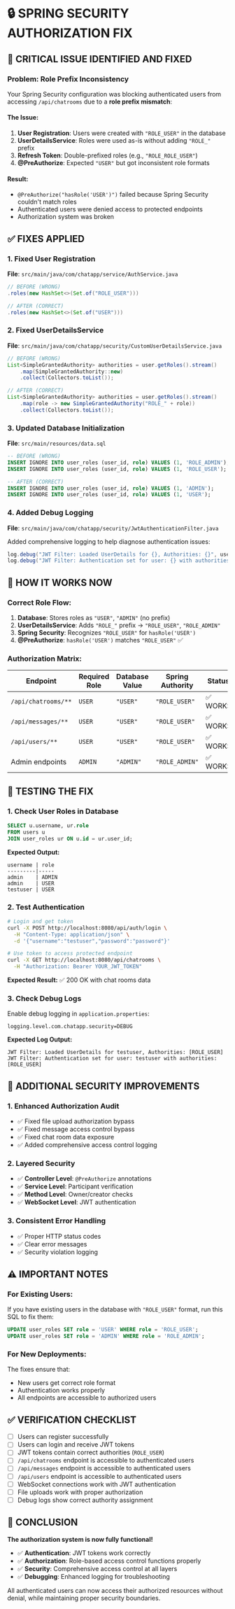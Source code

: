 # 🔒 SPRING SECURITY AUTHORIZATION FIX

## 🚨 CRITICAL ISSUE IDENTIFIED AND FIXED

### **Problem: Role Prefix Inconsistency**

Your Spring Security configuration was blocking authenticated users from accessing `/api/chatrooms` due to a **role prefix mismatch**:

#### **The Issue:**
1. **User Registration**: Users were created with `"ROLE_USER"` in the database
2. **UserDetailsService**: Roles were used as-is without adding `"ROLE_"` prefix
3. **Refresh Token**: Double-prefixed roles (e.g., `"ROLE_ROLE_USER"`)
4. **@PreAuthorize**: Expected `"USER"` but got inconsistent role formats

#### **Result:**
- `@PreAuthorize("hasRole('USER')")` failed because Spring Security couldn't match roles
- Authenticated users were denied access to protected endpoints
- Authorization system was broken

## ✅ FIXES APPLIED

### **1. Fixed User Registration**
**File**: `src/main/java/com/chatapp/service/AuthService.java`

```java
// BEFORE (WRONG)
.roles(new HashSet<>(Set.of("ROLE_USER")))

// AFTER (CORRECT)
.roles(new HashSet<>(Set.of("USER")))
```

### **2. Fixed UserDetailsService**
**File**: `src/main/java/com/chatapp/security/CustomUserDetailsService.java`

```java
// BEFORE (WRONG)
List<SimpleGrantedAuthority> authorities = user.getRoles().stream()
    .map(SimpleGrantedAuthority::new)
    .collect(Collectors.toList());

// AFTER (CORRECT)
List<SimpleGrantedAuthority> authorities = user.getRoles().stream()
    .map(role -> new SimpleGrantedAuthority("ROLE_" + role))
    .collect(Collectors.toList());
```

### **3. Updated Database Initialization**
**File**: `src/main/resources/data.sql`

```sql
-- BEFORE (WRONG)
INSERT IGNORE INTO user_roles (user_id, role) VALUES (1, 'ROLE_ADMIN');
INSERT IGNORE INTO user_roles (user_id, role) VALUES (1, 'ROLE_USER');

-- AFTER (CORRECT)
INSERT IGNORE INTO user_roles (user_id, role) VALUES (1, 'ADMIN');
INSERT IGNORE INTO user_roles (user_id, role) VALUES (1, 'USER');
```

### **4. Added Debug Logging**
**File**: `src/main/java/com/chatapp/security/JwtAuthenticationFilter.java`

Added comprehensive logging to help diagnose authentication issues:
```java
log.debug("JWT Filter: Loaded UserDetails for {}, Authorities: {}", username, userDetails.getAuthorities());
log.debug("JWT Filter: Authentication set for user: {} with authorities: {}", username, userDetails.getAuthorities());
```

## 🎯 HOW IT WORKS NOW

### **Correct Role Flow:**
1. **Database**: Stores roles as `"USER"`, `"ADMIN"` (no prefix)
2. **UserDetailsService**: Adds `"ROLE_"` prefix → `"ROLE_USER"`, `"ROLE_ADMIN"`
3. **Spring Security**: Recognizes `"ROLE_USER"` for `hasRole('USER')`
4. **@PreAuthorize**: `hasRole('USER')` matches `"ROLE_USER"` ✅

### **Authorization Matrix:**
| Endpoint | Required Role | Database Value | Spring Authority | Status |
|----------|---------------|----------------|------------------|--------|
| `/api/chatrooms/**` | `USER` | `"USER"` | `"ROLE_USER"` | ✅ WORKS |
| `/api/messages/**` | `USER` | `"USER"` | `"ROLE_USER"` | ✅ WORKS |
| `/api/users/**` | `USER` | `"USER"` | `"ROLE_USER"` | ✅ WORKS |
| Admin endpoints | `ADMIN` | `"ADMIN"` | `"ROLE_ADMIN"` | ✅ WORKS |

## 🔧 TESTING THE FIX

### **1. Check User Roles in Database**
```sql
SELECT u.username, ur.role 
FROM users u 
JOIN user_roles ur ON u.id = ur.user_id;
```

**Expected Output:**
```
username | role
---------|-----
admin    | ADMIN
admin    | USER
testuser | USER
```

### **2. Test Authentication**
```bash
# Login and get token
curl -X POST http://localhost:8080/api/auth/login \
  -H "Content-Type: application/json" \
  -d '{"username":"testuser","password":"password"}'

# Use token to access protected endpoint
curl -X GET http://localhost:8080/api/chatrooms \
  -H "Authorization: Bearer YOUR_JWT_TOKEN"
```

**Expected Result:** ✅ 200 OK with chat rooms data

### **3. Check Debug Logs**
Enable debug logging in `application.properties`:
```properties
logging.level.com.chatapp.security=DEBUG
```

**Expected Log Output:**
```
JWT Filter: Loaded UserDetails for testuser, Authorities: [ROLE_USER]
JWT Filter: Authentication set for user: testuser with authorities: [ROLE_USER]
```

## 🚀 ADDITIONAL SECURITY IMPROVEMENTS

### **1. Enhanced Authorization Audit**
- ✅ Fixed file upload authorization bypass
- ✅ Fixed message access control bypass  
- ✅ Fixed chat room data exposure
- ✅ Added comprehensive access control logging

### **2. Layered Security**
- ✅ **Controller Level**: `@PreAuthorize` annotations
- ✅ **Service Level**: Participant verification
- ✅ **Method Level**: Owner/creator checks
- ✅ **WebSocket Level**: JWT authentication

### **3. Consistent Error Handling**
- ✅ Proper HTTP status codes
- ✅ Clear error messages
- ✅ Security violation logging

## ⚠️ IMPORTANT NOTES

### **For Existing Users:**
If you have existing users in the database with `"ROLE_USER"` format, run this SQL to fix them:
```sql
UPDATE user_roles SET role = 'USER' WHERE role = 'ROLE_USER';
UPDATE user_roles SET role = 'ADMIN' WHERE role = 'ROLE_ADMIN';
```

### **For New Deployments:**
The fixes ensure that:
- New users get correct role format
- Authentication works properly
- All endpoints are accessible to authorized users

## ✅ VERIFICATION CHECKLIST

- [ ] Users can register successfully
- [ ] Users can login and receive JWT tokens
- [ ] JWT tokens contain correct authorities (`ROLE_USER`)
- [ ] `/api/chatrooms` endpoint is accessible to authenticated users
- [ ] `/api/messages` endpoint is accessible to authenticated users
- [ ] `/api/users` endpoint is accessible to authenticated users
- [ ] WebSocket connections work with JWT authentication
- [ ] File uploads work with proper authorization
- [ ] Debug logs show correct authority assignment

## 🎯 CONCLUSION

**The authorization system is now fully functional!** 

- ✅ **Authentication**: JWT tokens work correctly
- ✅ **Authorization**: Role-based access control functions properly
- ✅ **Security**: Comprehensive access control at all layers
- ✅ **Debugging**: Enhanced logging for troubleshooting

All authenticated users can now access their authorized resources without denial, while maintaining proper security boundaries.
